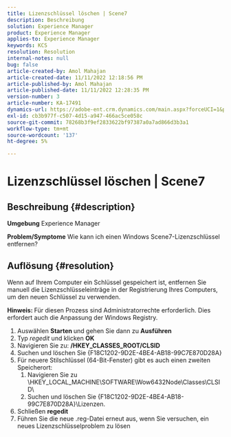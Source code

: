 ```yaml
---
title: Lizenzschlüssel löschen | Scene7
description: Beschreibung
solution: Experience Manager
product: Experience Manager
applies-to: Experience Manager
keywords: KCS
resolution: Resolution
internal-notes: null
bug: false
article-created-by: Amol Mahajan
article-created-date: 11/11/2022 12:18:56 PM
article-published-by: Amol Mahajan
article-published-date: 11/11/2022 12:28:35 PM
version-number: 3
article-number: KA-17491
dynamics-url: https://adobe-ent.crm.dynamics.com/main.aspx?forceUCI=1&pagetype=entityrecord&etn=knowledgearticle&id=f740c200-bb61-ed11-9562-6045bd0067ea
exl-id: cb3b977f-c507-4d15-a947-466ac5ce058c
source-git-commit: 78268b3f9ef2833622bf97387a0a7ad866d3b3a1
workflow-type: tm+mt
source-wordcount: '137'
ht-degree: 5%

---
```


# Lizenzschlüssel löschen | Scene7

## Beschreibung {#description}

<b>Umgebung</b>
Experience Manager


<b>Problem/Symptome</b>
Wie kann ich einen Windows Scene7-Lizenzschlüssel entfernen?


## Auflösung {#resolution}


Wenn auf Ihrem Computer ein Schlüssel gespeichert ist, entfernen Sie manuell die Lizenzschlüsseleinträge in der Registrierung Ihres Computers, um den neuen Schlüssel zu verwenden.

<b>Hinweis: </b>Für diesen Prozess sind Administratorrechte erforderlich. Dies erfordert auch die Anpassung der Windows Registry.

1. Auswählen <b>Starten </b>und gehen Sie dann zu <b>Ausführen</b>
2. Typ *regedit* und klicken <b>OK</b>
3. Navigieren Sie zu: <b>/HKEY_CLASSES_ROOT/CLSID</b>
4. Suchen und löschen Sie {F18C1202-9D2E-4BE4-AB18-99C7E870D28A}
5. Für neuere Stilschlüssel (64-Bit-Fenster) gibt es auch einen zweiten Speicherort:
   1. Navigieren Sie zu \HKEY_LOCAL_MACHINE\SOFTWARE\Wow6432Node\Classes\CLSID\
   2. Suchen und löschen Sie {F18C1202-9D2E-4BE4-AB18-99C7E870D28A}\Lizenzen.
6. Schließen <b>regedit</b>
7. Führen Sie die neue .reg-Datei erneut aus, wenn Sie versuchen, ein neues Lizenzschlüsselproblem zu lösen
